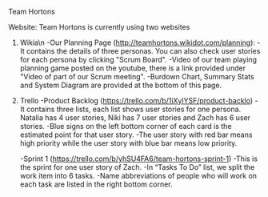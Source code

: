 Team Hortons

Website:
Team Hortons is currently using two websites
1. Wikia\n
	-Our Planning Page (http://teamhortons.wikidot.com/planning):
		-It contains the details of three personas. You can also check user stories for each persona by clicking "Scrum Board".
		-Video of our team playing planning game posted on the youtube, there is a link provided under "Video of part of our Scrum meeting".
        	-Burdown Chart, Summary Stats and System Diagram are provided at the bottom of this page.


2. Trello
	-Product Backlog (https://trello.com/b/1iXylYSF/product-backlo)
		-It contains three lists, each list shows user stories for one persona. Natalia has 4 user stories, Niki has 7 user stories and Zach has 6 user stories.
		-Blue signs on the left bottom corner of each card is the estimated point for that user story.
		-The user story with red bar means high priority while the user story with blue bar means low priority.

	-Sprint 1 (https://trello.com/b/yhSU4FA6/team-hortons-sprint-1)
		-This is the sprint for one user story of Zach. 
		-In “Tasks To Do” list, we split the work item into 6 tasks.
		-Name abbreviations of people who will work on each task are listed in the right bottom corner. 



